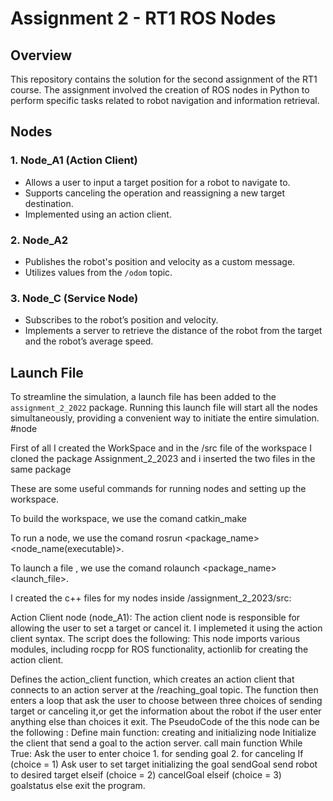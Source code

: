 # Assignment 2 - RT1 ROS Nodes

## Overview
This repository contains the solution for the second assignment of the RT1 course. The assignment involved the creation of ROS nodes in Python to perform specific tasks related to robot navigation and information retrieval.

## Nodes

### 1. Node_A1 (Action Client)
- Allows a user to input a target position for a robot to navigate to.
- Supports canceling the operation and reassigning a new target destination.
- Implemented using an action client.

### 2. Node_A2
- Publishes the robot's position and velocity as a custom message.
- Utilizes values from the `/odom` topic.

### 3. Node_C (Service Node)
- Subscribes to the robot’s position and velocity.
- Implements a server to retrieve the distance of the robot from the target and the robot’s average speed.

## Launch File
To streamline the simulation, a launch file has been added to the `assignment_2_2022` package. Running this launch file will start all the nodes simultaneously, providing a convenient way to initiate the entire simulation.
#node

First of all I created the WorkSpace and in the /src file of the workspace I cloned the package Assignment_2_2023 and i inserted the two files in the same package 

These are some useful commands for running nodes and setting up the workspace.

To build the workspace, we use the comand  catkin_make

To run a node, we use the comand  rosrun <package_name> <node_name(executable)>.

To launch a file , we use the comand  rolaunch <package_name> <launch_file>.

I created the c++ files for my nodes inside /assignment_2_2023/src:

Action Client node (node_A1):
The action client node is responsible for allowing the user to set a target or cancel it. I implemeted it using the action client syntax. The script does the following:
This node imports various modules, including rocpp for ROS functionality, actionlib for creating the action client.

Defines the action_client function, which creates an action client that connects to an action server at the /reaching_goal topic. The function then enters a loop that ask the user to choose between three choices of sending target or canceling it,or get the information about the robot if the user enter anything else than choices it exit.
The PseudoCode of the this node can be the following :
Define main function:
    creating and initializing node
    Initialize the client that send a goal to the action server.
    call main function
    While True:
        Ask the user to enter choice
        1. for sending goal
        2. for canceling
        If (choice = 1)
           Ask user to set target
           initializing the goal
           sendGoal
           send robot to desired target
        elseif (choice = 2)
            cancelGoal
elseif (choice = 3)
     goalstatus
        else 
            exit the program.

